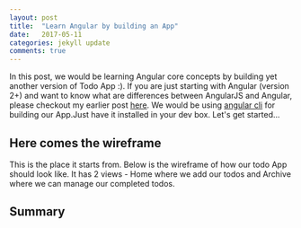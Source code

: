 ```yaml
---
layout: post
title:  "Learn Angular by building an App"
date:   2017-05-11
categories: jekyll update
comments: true
---
```


In this post, we would be learning Angular core concepts by building yet another version of Todo App :). If you are just starting with Angular (version 2+) and want to know what are differences between AngularJS and Angular, please checkout my earlier post [here][angularjsVsAngular].
We would be using [angular cli][angular-cli] for building our App.Just have it installed in your dev box.
Let's get started...

## Here comes the wireframe
This is the place it starts from. Below is the wireframe of how our todo App should look like. It has 2 views - Home where we add our todos and Archive where we can manage our completed todos.

[//]: # (Add the wireframe gif here)



## Summary




[angularjsVsAngular]: http://sundarcodes.in/2017/03/28/difference-between-angular1-and-ang2.html
[angular-cli]: https://cli.angular.io/
